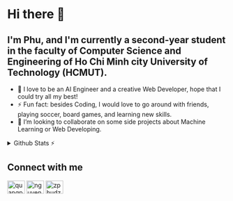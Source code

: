 # Hi there 👋

<!--
**pdz1804/pdz1804** is a ✨ _special_ ✨ repository because its `README.md` (this file) appears on your GitHub profile.

Here are some ideas to get you started:

- 🔭 I’m currently working on ...
- 🌱 I’m currently learning ...
- 👯 I’m looking to collaborate on ...
- 🤔 I’m looking for help with ...
- 💬 Ask me about ...
- 📫 How to reach me: ...
- 😄 Pronouns: ...
- ⚡ Fun fact: ...
-->
## I'm Phu, and I'm currently a second-year student in the faculty of Computer Science and Engineering of Ho Chi Minh city University of Technology (HCMUT).
- 🔭 I love to be an AI Engineer and a creative Web Developer, hope that I could try all my best!
- ⚡ Fun fact: besides Coding, I would love to go around with friends, playing soccer, board games, and learning new skills.
- 👯 I’m looking to collaborate on some side projects about Machine Learning or Web Developing.

<details>
  <summary>Github Stats ⚡</summary>
  
  <a href="#">![Github stats](https://github-readme-stats.vercel.app/api?username=pdz1804&theme=blueberry&count_private=true&hide_border=true&line_height=20)</a>
  <a href="#">![Top Langs](https://github-readme-stats.vercel.app/api/top-langs/?username=pdz1804&layout=compact&theme=blueberry&count_private=true&hide_border=true)</a>
</details>

## Connect with me

<p align="left">
    <a href="https://www.linkedin.com/in/quangphunguyen/" target="blank"><img align="center"
            src="https://raw.githubusercontent.com/rahuldkjain/github-profile-readme-generator/master/src/images/icons/Social/linked-in-alt.svg"
            alt="quangphunguyen" height="30" width="40" /></a>
    <a href="[https://fb.com/hiennguyen9874](https://www.facebook.com/zPhuDZz/)" target="blank"><img align="center"
            src="https://raw.githubusercontent.com/rahuldkjain/github-profile-readme-generator/master/src/images/icons/Social/facebook.svg"
            alt="nguyenquangphu" height="30" width="40" /></a>
    <a href="https://www.instagram.com/zphudzz/" target="blank"><img align="center"
            src="https://raw.githubusercontent.com/rahuldkjain/github-profile-readme-generator/master/src/images/icons/Social/instagram.svg"
            alt="zphudzz" height="30" width="40" /></a>
</p>
